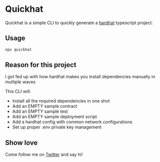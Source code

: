 # Quickhat

Quickhat is a simple CLI to quickly generate a [hardhat](https://hardhat.org/) typescript project.

## Usage

```bash
npx quickhat
```

## Reason for this project

I got fed up with how hardhat makes you install dependencies manually in multiple waves

This CLI will:
- Install all the required dependencies in one shot
- Add an EMPTY sample contract
- Add an EMPTY sample test
- Add an EMPTY sample deployment script
- Add a hardhat config with common network configurations
- Set up proper .env private key management

## Show love

Come follow me on [Twitter](https://twitter.com/nsjames_) and say hi!
